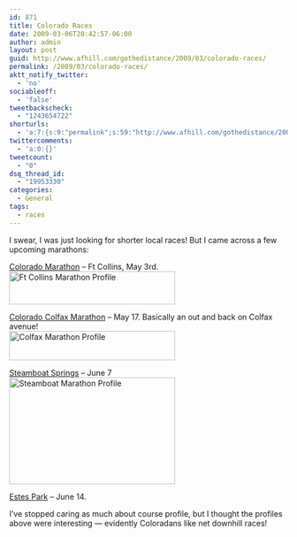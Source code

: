 ```yaml
---
id: 871
title: Colorado Races
date: 2009-03-06T20:42:57-06:00
author: admin
layout: post
guid: http://www.afhill.com/gothedistance/2009/03/colorado-races/
permalink: /2009/03/colorado-races/
aktt_notify_twitter:
  - 'no'
sociableoff:
  - 'false'
tweetbackscheck:
  - "1243654722"
shorturls:
  - 'a:7:{s:9:"permalink";s:59:"http://www.afhill.com/gothedistance/2009/03/colorado-races/";s:4:"isgd";s:17:"http://is.gd/tyow";s:5:"bitly";s:19:"http://bit.ly/2gAmz";s:5:"snipr";s:22:"http://snipr.com/gbcos";s:5:"snurl";s:22:"http://snurl.com/gbcos";s:7:"snipurl";s:24:"http://snipurl.com/gbcos";s:7:"tinyurl";s:25:"http://tinyurl.com/bxrkcs";}'
twittercomments:
  - 'a:0:{}'
tweetcount:
  - "0"
dsq_thread_id:
  - "19953330"
categories:
  - General
tags:
  - races
---
```

I swear, I was just looking for shorter local races! But I came across a few upcoming marathons:

<a href="http://www.ftcollinsmarathon.com/" rel="nolfollow">Colorado Marathon</a> &#8211; Ft Collins, May 3rd.  
[<img src="http://www.afhill.com/gothedistance/wp-content/uploads/2009/03/profile1500-300x60.jpg" alt="Ft Collins Marathon Profile" title="Ft Collins Marathon Profile" width="300" height="60" class="aligncenter size-medium wp-image-868" />](http://www.afhill.com/gothedistance/wp-content/uploads/2009/03/profile1500.jpg)

<a href="http://www.coloradocolfaxmarathon.org/CourseMap/tabid/115/Default.aspx" rel="nofollow">Colorado Colfax Marathon</a> &#8211; May 17. Basically an out and back on Colfax avenue!  
[<img src="http://www.afhill.com/gothedistance/wp-content/uploads/2009/03/colfaxprofile-300x53.gif" alt="Colfax Marathon Profile" title="Colfax Marathon Profile" width="300" height="53" class="aligncenter size-medium wp-image-869" />](http://www.afhill.com/gothedistance/wp-content/uploads/2009/03/colfaxprofile.gif)

<a href="http://www.steamboatsummer.com/info/events/sbcccalendarevent.marathon_09.item.asp" rel="nofollow">Steamboat Springs</a> &#8211; June 7  
<img src="http://www.afhill.com/gothedistance/wp-content/uploads/2009/03/steamboatprofile.jpg" alt="Steamboat Marathon Profile" title="Steamboat Marathon Profile" width="300" height="193" class="aligncenter size-full wp-image-870" /> 

<a href="http://www.epmarathon.org/marathon.htm" rel="nofollow">Estes Park</a> &#8211; June 14.

I&#8217;ve stopped caring as much about course profile, but I thought the profiles above were interesting &#8212; evidently Coloradans like net downhill races!